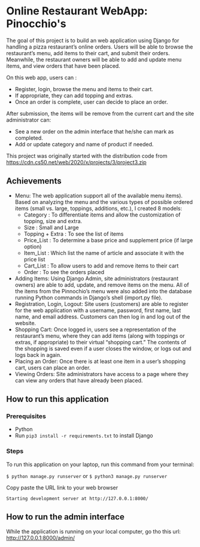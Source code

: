 # Online Restaurant WebApp: Pinocchio's

The goal of this project is to build an web application using Django for handling a pizza restaurant’s online orders. Users will be able to browse the restaurant’s menu, add items to their cart, and submit their orders. Meanwhile, the restaurant owners will be able to add and update menu items, and view orders that have been placed.

On this web app, users can :
- Register, login, browse the menu and items to their cart. 
- If appropriate, they can add topping and extras.
- Once an order is complete, user can decide to place an order. 

After submission, the items will be remove from the current cart and the site administrator can:
- See a new order on the admin interface that he/she can mark as completed.
- Add or update category and name of product if needed.

This project was originally started with the distribution code from https://cdn.cs50.net/web/2020/x/projects/3/project3.zip


## Achievements

* Menu: The web application support all of the available menu items). Based on analyzing the menu and the various types of possible ordered items (small vs. large, toppings, additions, etc.), I created 8 models:
    * Category : To differentiate items and allow the customization of topping, size and extra.
    * Size : Small and Large
    * Topping + Extra : To see the list of items
    * Price_List : To determine a base price and supplement price (if large option)
    * Item_List : Which list the name of article and associate it with the price list
    * Cart_List : To allow users to add and remove items to their cart
    * Order : To see the orders placed
* Adding Items: Using Django Admin, site administrators (restaurant owners) are able to add, update, and remove items on the menu. All of the items from the Pinnochio’s menu were also added into the database running Python commands in Django’s shell (import.py file).
* Registration, Login, Logout: Site users (customers) are able to register for the web application with a username, password, first name, last name, and email address. Customers can then log in and log out of the website.
* Shopping Cart: Once logged in, users see a representation of the restaurant’s menu, where they can add items (along with toppings or extras, if appropriate) to their virtual “shopping cart.” The contents of the shopping is saved even if a user closes the window, or logs out and logs back in again.
* Placing an Order: Once there is at least one item in a user’s shopping cart, users can place an order.
* Viewing Orders: Site administrators have access to a page where they can view any orders that have already been placed.


## How to run this application

### Prerequisites

- Python
- Run `pip3 install -r requirements.txt` to install Django

### Steps

To run this application on your laptop, run this command from your terminal:

`$ python manage.py runserver`
or `$ python3 manage.py runserver`

Copy paste the URL link to your web browser

`Starting development server at http://127.0.0.1:8000/`

## How to run the admin interface

While the application is running on your local computer, go tho this url: http://127.0.0.1:8000/admin/
